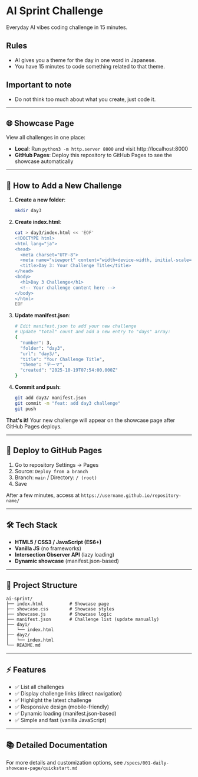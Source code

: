 # AI Sprint Challenge

Everyday AI vibes coding challenge in 15 minutes.

## Rules
- AI gives you a theme for the day in one word in Japanese.
- You have 15 minutes to code something related to that theme.

## Important to note
- Do not think too much about what you create, just code it.

---

## 🌐 Showcase Page

View all challenges in one place:
- **Local**: Run `python3 -m http.server 8000` and visit http://localhost:8000
- **GitHub Pages**: Deploy this repository to GitHub Pages to see the showcase automatically

---

## 📝 How to Add a New Challenge

1. **Create a new folder**:
   ```bash
   mkdir day3
   ```

2. **Create index.html**:
   ```bash
   cat > day3/index.html << 'EOF'
   <!DOCTYPE html>
   <html lang="ja">
   <head>
     <meta charset="UTF-8">
     <meta name="viewport" content="width=device-width, initial-scale=1.0">
     <title>Day 3: Your Challenge Title</title>
   </head>
   <body>
     <h1>Day 3 Challenge</h1>
     <!-- Your challenge content here -->
   </body>
   </html>
   EOF
   ```

3. **Update manifest.json**:
   ```bash
   # Edit manifest.json to add your new challenge
   # Update "total" count and add a new entry to "days" array:
   {
     "number": 3,
     "folder": "day3",
     "url": "day3/",
     "title": "Your Challenge Title",
     "theme": "テーマ",
     "created": "2025-10-19T07:54:00.000Z"
   }
   ```

4. **Commit and push**:
   ```bash
   git add day3/ manifest.json
   git commit -m "feat: add day3 challenge"
   git push
   ```

**That's it!** Your new challenge will appear on the showcase page after GitHub Pages deploys.

---

## 🚀 Deploy to GitHub Pages

1. Go to repository Settings → Pages
2. Source: `Deploy from a branch`
3. Branch: `main` / Directory: `/ (root)`
4. Save

After a few minutes, access at `https://username.github.io/repository-name/`

---

## 🛠️ Tech Stack

- **HTML5 / CSS3 / JavaScript (ES6+)**
- **Vanilla JS** (no frameworks)
- **Intersection Observer API** (lazy loading)
- **Dynamic showcase** (manifest.json-based)

---

## 📁 Project Structure

```
ai-sprint/
├── index.html          # Showcase page
├── showcase.css        # Showcase styles
├── showcase.js         # Showcase logic
├── manifest.json       # Challenge list (update manually)
├── day1/
│   └── index.html
├── day2/
│   └── index.html
└── README.md
```

---

## ⚡ Features

- ✅ List all challenges
- ✅ Display challenge links (direct navigation)
- ✅ Highlight the latest challenge
- ✅ Responsive design (mobile-friendly)
- ✅ Dynamic loading (manifest.json-based)
- ✅ Simple and fast (vanilla JavaScript)

---

## 📚 Detailed Documentation

For more details and customization options, see `/specs/001-daily-showcase-page/quickstart.md`
